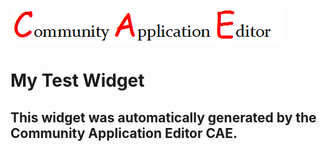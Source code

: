 ![CAE](https://github.com/cae-test/frontendComponent-My-Test-Widget/blob/gh-pages/img/logo.png)  

My Test Widget
===================


This widget was automatically generated by the Community Application Editor CAE.  
---------------
